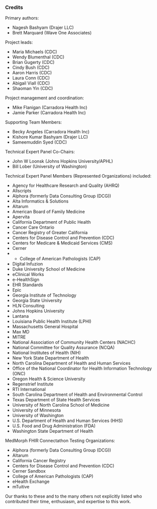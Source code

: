 ### Credits
Primary authors:

* Nagesh Bashyam (Drajer LLC)
* Brett Marquard (Wave One Associates)

Project leads:

* Maria Michaels (CDC)
* Wendy Blumenthal (CDC)
* Brian Gugerty (CDC)
* Cindy Bush (CDC)
* Aaron Harris (CDC)
* Laura Conn (CDC)
* Abigail Viall (CDC)
* Shaoman Yin (CDC)

Project management and coordination:

* Mike Flanigan (Carradora Health Inc)
* Jamie Parker (Carradora Health Inc)

Supporting Team Members: 

* Becky Angeles (Carradora Health Inc)
* Kishore Kumar Bashyam (Drajer LLC)
* Sameemuddin Syed (CDC)

Technical Expert Panel Co-Chairs:

* John W Loonsk (Johns Hopkins University/APHL)
* Bill Lober (University of Washington)

Technical Expert Panel Members (Represented Organizations) included:

* Agency for Healthcare Research and Quality (AHRQ)
* Allscripts
* Alphora (formerly Data Consulting Group (DCG))
* Alta Informatics & Solutions
* Altarum
* American Board of Family Medicine
* Apervita
* California Department of Public Health
* Cancer Care Ontario
* Cancer Registry of Greater California
* Centers for Disease Control and Prevention (CDC)
* Centers for Medicare & Medicaid Services (CMS)
* Cerner
* * College of American Pathologists (CAP)
* Digital Infuzion
* Duke University School of Medicine
* eClinical Works
* e-HealthSign
* EHR Standards
* Epic
* Georgia Institute of Technology
* Georgia State University
* HLN Consulting
* Johns Hopkins University
* Lantana
* Louisiana Public Health Institute (LPHI)
* Massachusetts General Hospital 
* Max MD
* MITRE
* National Association of Community Health Centers (NACHC) 
* National Committee for Quality Assurance (NCQA)
* National Institutes of Health (NIH)
* New York State Department of Health
* North Carolina Department of Health and Human Services
* Office of the National Coordinator for Health Information Technology (ONC)
* Oregon Health & Science University
* Regenstrief Institute
* RTI International
* South Carolina Department of Health and Environmental Control
* Texas Department of State Health Services
* University of North Carolina School of Medicine
* University of Minnesota
* University of Washington
* U.S. Department of Health and Human Services (HHS)
* U.S. Food and Drug Administration (FDA)
* Washington State Department of Health

MedMorph FHIR Connectathon Testing Organizations:

* Alphora (formerly Data Consulting Group (DCG))
* Altarum
* California Cancer Registry
* Centers for Disease Control and Prevention (CDC)
* Cerner Sandbox
* College of American Pathologists (CAP)
* eHealth Exchange
* mTuitive

Our thanks to these and to the many others not explicitly listed who contributed their time, enthusiasm, and expertise to this work.
